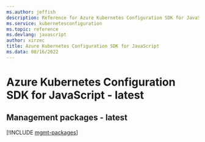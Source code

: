 ```yaml
---
ms.author: jeffish
description: Reference for Azure Kubernetes Configuration SDK for JavaScript
ms.service: kubernetesconfiguration
ms.topic: reference
ms.devlang: javascript
author: xirzec
title: Azure Kubernetes Configuration SDK for JavaScript
ms.data: 08/16/2022
---
```

# Azure Kubernetes Configuration SDK for JavaScript - latest

## Management packages - latest
[!INCLUDE [mgmt-packages](kubernetes-configuration-mgmt-index.md)]